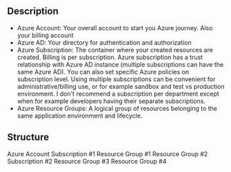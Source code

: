 ## Description
* Azure Account: Your overall account to start you Azure journey. Also your billing account
* Azure AD: Your directory for authentication and authorization
* Azure Subscription: The container where your created resources are created. Billing is per subscription. Azure subscription has a trust relationship with Azure AD instance (multiple subscriptions can have the same Azure AD). You can also set specific Azure policies on subscription level. Using multiple subscriptions can be convenient for administrative/billing use, or for example sandbox and test vs production environment. I don't recommend a subscription per department except when for example developers having their separate subscriptions.
* Azure Resource Groups: A logical group of resources belonging to the same application environment and lifecycle.

## Structure

Azure Account
    Subscription #1
        Resource Group #1
        Resource Group #2
    Subscription #2
        Resource Group #3
        Resource Group #4
